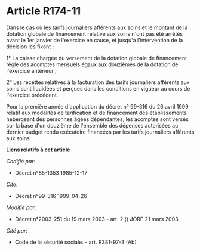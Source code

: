 # Article R174-11

Dans le cas où les tarifs journaliers afférents aux soins et le montant de la dotation globale de financement relative aux
soins n'ont pas été arrêtés avant le 1er janvier de l'exercice en cause, et jusqu'à l'intervention de la décision les
fixant :

1° La caisse chargée du versement de la dotation globale de financement règle des acomptes mensuels égaux aux douzièmes de la
dotation de l'exercice antérieur ;

2° Les recettes relatives à la facturation des tarifs journaliers afférents aux soins sont liquidées et perçues dans les
conditions en vigueur au cours de l'exercice précédent.

Pour la première année d'application du décret n° 99-316 du 26 avril 1999 relatif aux modalités de tarification et de
financement des établissements hébergeant des personnes âgées dépendantes, les acomptes sont versés sur la base d'un douzième
de l'ensemble des dépenses autorisées au dernier budget rendu exécutoire financées par les tarifs journaliers afférents aux
soins.

**Liens relatifs à cet article**

_Codifié par_:

  - Décret n°85-1353 1985-12-17

_Cite_:

  - Décret n°99-316 1999-04-26

_Modifié par_:

  - Décret n°2003-251 du 19 mars 2003 - art. 2 () JORF 21 mars 2003

_Cité par_:

  - Code de la sécurité sociale. - art. R381-97-3 (Ab)
